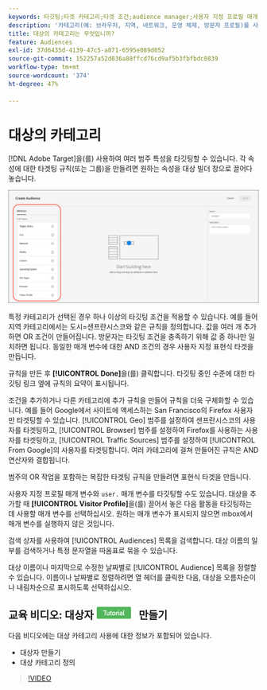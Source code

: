 ```yaml
---
keywords: 타깃팅;타겟 카테고리;타겟 조건;audience manager;사용자 지정 프로필 매개 변수;방문자 프로필;사용자 지정 사용자 매개 변수;타겟 규칙
description: '카테고리(예: 브라우저, 지역, 네트워크, 운영 체제, 방문자 프로필)를 사용하여 콘텐츠를 타깃팅하는 방법에 대해 알아봅니다.'
title: 대상의 카테고리는 무엇입니까?
feature: Audiences
exl-id: 37d6435d-4139-47c5-a871-6595e089d052
source-git-commit: 152257a52d836a88ffcd76cd9af5b3fbfbdc0839
workflow-type: tm+mt
source-wordcount: '374'
ht-degree: 47%

---
```


# 대상의 카테고리

[!DNL Adobe Target]을(를) 사용하여 여러 범주 특성을 타깃팅할 수 있습니다. 각 속성에 대한 타겟팅 규칙(또는 그룹)을 만들려면 원하는 속성을 대상 빌더 창으로 끌어다 놓습니다.

![대상자에 대한 특성](/help/main/c-target/c-audiences/assets/attributes.png)

특정 카테고리가 선택된 경우 하나 이상의 타깃팅 조건을 적용할 수 있습니다. 예를 들어 지역 카테고리에서는 도시=샌프란시스코와 같은 규칙을 정의합니다. 값을 여러 개 추가하면 OR 조건이 만들어집니다. 방문자는 타깃팅 조건을 충족하기 위해 값 중 하나만 일치하면 됩니다. 동일한 매개 변수에 대한 AND 조건의 경우 사용자 지정 표현식 타겟을 만듭니다.

규칙을 만든 후 **[!UICONTROL Done]**&#x200B;을(를) 클릭합니다. 타깃팅 중인 수준에 대한 타깃팅 링크 옆에 규칙의 요약이 표시됩니다.

조건을 추가하거나 다른 카테고리에 추가 규칙을 만들어 규칙을 더욱 구체화할 수 있습니다. 예를 들어 Google에서 사이트에 액세스하는 San Francisco의 Firefox 사용자만 타겟팅할 수 있습니다. [!UICONTROL Geo] 범주를 설정하여 샌프란시스코의 사용자를 타겟팅하고, [!UICONTROL Browser] 범주를 설정하여 Firefox를 사용하는 사용자를 타겟팅하고, [!UICONTROL Traffic Sources] 범주를 설정하여 [!UICONTROL From Google]의 사용자를 타겟팅합니다. 여러 카테고리에 걸쳐 만들어진 규칙은 AND 연산자와 결합됩니다.

범주의 OR 작업을 포함하는 복잡한 타겟팅 규칙을 만들려면 표현식 타겟을 만듭니다.

사용자 지정 프로필 매개 변수와 `user.` 매개 변수를 타깃팅할 수도 있습니다. 대상을 추가할 때 **[!UICONTROL Visitor Profile]**&#x200B;을(를) 끌어서 놓은 다음 활동을 타깃팅하는 데 사용할 매개 변수를 선택하십시오. 원하는 매개 변수가 표시되지 않으면 mbox에서 매개 변수를 실행하지 않은 것입니다.

검색 상자를 사용하여 [!UICONTROL Audiences] 목록을 검색합니다. 대상 이름의 일부를 검색하거나 특정 문자열을 따옴표로 묶을 수 있습니다.

대상 이름이나 마지막으로 수정한 날짜별로 [!UICONTROL Audience] 목록을 정렬할 수 있습니다. 이름이나 날짜별로 정렬하려면 열 헤더를 클릭한 다음, 대상을 오름차순이나 내림차순으로 표시하도록 선택하십시오.

## 교육 비디오: 대상자 ![튜토리얼 배지](/help/main/assets/tutorial.png) 만들기

다음 비디오에는 대상 카테고리 사용에 대한 정보가 포함되어 있습니다.

* 대상자 만들기
* 대상 카테고리 정의

>[!VIDEO](https://video.tv.adobe.com/v/17392)
